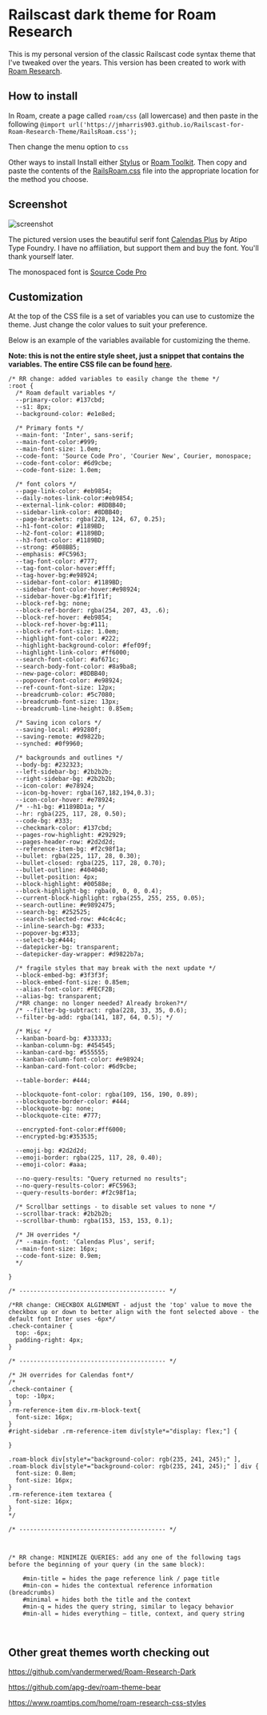 # Railscast dark theme for Roam Research

This is my personal version of the classic Railscast code syntax theme that I've tweaked over the years. This version has been created to work with [Roam Research](https://roamresearch.com).

## How to install

In Roam, create a page called `roam/css` (all lowercase) and then paste in the following
`@import url('https://jmharris903.github.io/Railscast-for-Roam-Research-Theme/RailsRoam.css');`

Then change the menu option to `css`

Other ways to install
Install either [Stylus](https://add0n.com/stylus.html) or [Roam Toolkit](https://chrome.google.com/webstore/detail/roam-toolkit/ebckolanhdjilblnkcgcgifaikppnhba). Then copy and paste the contents of the [RailsRoam.css](https://github.com/jmharris903/Railscast-for-Roam-Research/blob/master/RailsRoam.css) file into the appropriate location for the method you choose.

## Screenshot

![screenshot](https://github.com/jmharris903/Railscast-for-Roam-Research/blob/master/Rails%20Roam%20Screenshot.jpg)

The pictured version uses the beautiful serif font [Calendas Plus](http://atipofoundry.com/fonts/calendas-plus) by Atipo Type Foundry. I have no affiliation, but support them and buy the font. You'll thank yourself later.

The monospaced font is [Source Code Pro](https://github.com/adobe-fonts/source-code-pro)

## Customization

At the top of the CSS file is a set of variables you can use to customize the theme. Just change the color values to suit your preference.

Below is an example of the variables available for customizing the theme.

**Note: this is not the entire style sheet, just a snippet that contains the variables. The entire CSS file can be found [here](https://github.com/jmharris903/Railscast-for-Roam-Research/blob/master/RailsRoam.css).**

```
/* RR change: added variables to easily change the theme */
:root {
  /* Roam default variables */
  --primary-color: #137cbd;
  --s1: 8px;
  --background-color: #e1e8ed;

  /* Primary fonts */
  --main-font: 'Inter', sans-serif;
  --main-font-color:#999;
  --main-font-size: 1.0em;
  --code-font: 'Source Code Pro', 'Courier New', Courier, monospace;
  --code-font-color: #6d9cbe;
  --code-font-size: 1.0em;

  /* font colors */
  --page-link-color: #eb9854;
  --daily-notes-link-color:#eb9854;
  --external-link-color: #8DBB40;
  --sidebar-link-color: #8DBB40;
  --page-brackets: rgba(228, 124, 67, 0.25);
  --h1-font-color: #1189BD;
  --h2-font-color: #1189BD;
  --h3-font-color: #1189BD;
  --strong: #508BB5;
  --emphasis: #FC5963;
  --tag-font-color: #777;
  --tag-font-color-hover:#fff;
  --tag-hover-bg:#e98924;
  --sidebar-font-color: #1189BD;
  --sidebar-font-color-hover:#e98924;
  --sidebar-hover-bg:#1f1f1f;
  --block-ref-bg: none;
  --block-ref-border: rgba(254, 207, 43, .6);
  --block-ref-hover: #eb9854;
  --block-ref-hover-bg:#111;
  --block-ref-font-size: 1.0em;
  --highlight-font-color: #222;
  --highlight-background-color: #fef09f;
  --highlight-link-color: #ff6000;
  --search-font-color: #af671c;
  --search-body-font-color: #8a9ba8;
  --new-page-color: #8DBB40;
  --popover-font-color: #e98924;
  --ref-count-font-size: 12px;
  --breadcrumb-color: #5c7080;
  --breadcrumb-font-size: 13px;
  --breadcrumb-line-height: 0.85em;

  /* Saving icon colors */
  --saving-local: #99280f;
  --saving-remote: #d9822b;
  --synched: #0f9960;

  /* backgrounds and outlines */
  --body-bg: #232323;
  --left-sidebar-bg: #2b2b2b;
  --right-sidebar-bg: #2b2b2b;
  --icon-color: #e78924;
  --icon-bg-hover: rgba(167,182,194,0.3);
  --icon-color-hover: #e78924;
  /* --h1-bg: #1189BD1a; */
  --hr: rgba(225, 117, 28, 0.50);
  --code-bg: #333;
  --checkmark-color: #137cbd;
  --pages-row-highlight: #292929;
  --pages-header-row: #2d2d2d;
  --reference-item-bg: #f2c98f1a;
  --bullet: rgba(225, 117, 28, 0.30);
  --bullet-closed: rgba(225, 117, 28, 0.70);
  --bullet-outline: #404040;
  --bullet-position: 4px;
  --block-highlight: #00588e;
  --block-highlight-bg: rgba(0, 0, 0, 0.4);
  --current-block-highlight: rgba(255, 255, 255, 0.05);
  --search-outline: #e9892475;
  --search-bg: #252525;
  --search-selected-row: #4c4c4c;
  --inline-search-bg: #333;
  --popover-bg:#333;
  --select-bg:#444;
  --datepicker-bg: transparent;
  --datepicker-day-wrapper: #d9822b7a;

  /* fragile styles that may break with the next update */
  --block-embed-bg: #3f3f3f;
  --block-embed-font-size: 0.85em;
  --alias-font-color: #FECF2B;
  --alias-bg: transparent;
  /*RR change: no longer needed? Already broken?*/
  /* --filter-bg-subtract: rgba(228, 33, 35, 0.6);
  --filter-bg-add: rgba(141, 187, 64, 0.5); */

  /* Misc */
  --kanban-board-bg: #333333;
  --kanban-column-bg: #454545;
  --kanban-card-bg: #555555;
  --kanban-column-font-color: #e98924;
  --kanban-card-font-color: #6d9cbe;

  --table-border: #444;

  --blockquote-font-color: rgba(109, 156, 190, 0.89);
  --blockquote-border-color: #444;
  --blockquote-bg: none;
  --blockquote-cite: #777;

  --encrypted-font-color:#ff6000;
  --encrypted-bg:#353535;

  --emoji-bg: #2d2d2d;
  --emoji-border: rgba(225, 117, 28, 0.40);
  --emoji-color: #aaa;

  --no-query-results: "Query returned no results";
  --no-query-results-color: #FC5963;
  --query-results-border: #f2c98f1a;

  /* Scrollbar settings - to disable set values to none */
  --scrollbar-track: #2b2b2b;
  --scrollbar-thumb: rgba(153, 153, 153, 0.1);

  /* JH overrides */
  /* --main-font: 'Calendas Plus', serif;
  --main-font-size: 16px;
  --code-font-size: 0.9em;
  */

}

/* ----------------------------------------- */

/*RR change: CHECKBOX ALGINMENT - adjust the 'top' value to move the checkbox up or down to better align with the font selected above - the default font Inter uses -6px*/
.check-container {
  top: -6px;
  padding-right: 4px;
}

/* ----------------------------------------- */

/* JH overrides for Calendas font*/
/*
.check-container {
  top: -10px;
}
.rm-reference-item div.rm-block-text{
  font-size: 16px;
}
#right-sidebar .rm-reference-item div[style*="display: flex;"] {

}

.roam-block div[style*="background-color: rgb(235, 241, 245);" ],
.roam-block div[style*="background-color: rgb(235, 241, 245);" ] div {
  font-size: 0.8em;
  font-size: 16px;
}
.rm-reference-item textarea {
  font-size: 16px;
}
*/

/* ----------------------------------------- */



/* RR change: MINIMIZE QUERIES: add any one of the following tags before the beginning of your query (in the same block):

    #min-title = hides the page reference link / page title
    #min-con = hides the contextual reference information (breadcrumbs)
    #minimal = hides both the title and the context
    #min-q = hides the query string, similar to legacy behavior
    #min-all = hides everything — title, context, and query string



```

## Other great themes worth checking out

https://github.com/vandermerwed/Roam-Research-Dark

https://github.com/apg-dev/roam-theme-bear

https://www.roamtips.com/home/roam-research-css-styles
